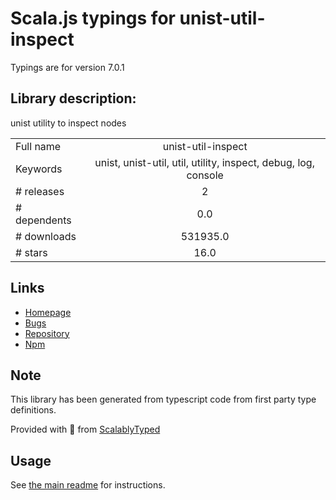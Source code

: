 
# Scala.js typings for unist-util-inspect

Typings are for version 7.0.1

## Library description:
unist utility to inspect nodes

|                    |                 |
| ------------------ | :-------------: |
| Full name          | unist-util-inspect |
| Keywords           | unist, unist-util, util, utility, inspect, debug, log, console |
| # releases         | 2 |
| # dependents       | 0.0 |
| # downloads        | 531935.0 |
| # stars            | 16.0 |

## Links
- [Homepage](https://github.com/syntax-tree/unist-util-inspect#readme)
- [Bugs](https://github.com/syntax-tree/unist-util-inspect/issues)
- [Repository](https://github.com/syntax-tree/unist-util-inspect)
- [Npm](https://www.npmjs.com/package/unist-util-inspect)
    


## Note
This library has been generated from typescript code from first party type definitions.

Provided with :purple_heart: from [ScalablyTyped](https://github.com/oyvindberg/ScalablyTyped)

## Usage
See [the main readme](../../readme.md) for instructions.


